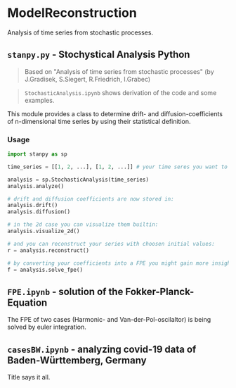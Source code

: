 # ModelReconstruction
Analysis of time series from stochastic processes.

## ```stanpy.py``` - Stochystical Analysis Python
> Based on "Analysis of time series from stochastic processes" (by J.Gradisek, S.Siegert, R.Friedrich, I.Grabec)

> ```StochasticAnalysis.ipynb``` shows derivation of the code and some examples.

This module provides a class to determine drift- and diffusion-coefficients of n-dimensional time series by using their statistical definition.

### Usage
```python
import stanpy as sp

time_series = [[1, 2, ...], [1, 2, ...]] # your time seres you want to analyze

analysis = sp.StochasticAnalysis(time_series)
analysis.analyze()

# drift and diffusion coefficients are now stored in:
analysis.drift()
analysis.diffusion()

# in the 2d case you can visualize them builtin:
analysis.visualize_2d()

# and you can reconstruct your series with choosen initial values:
r = analysis.reconstruct()

# by converting your coefficients into a FPE you might gain more insight:
f = analysis.solve_fpe()
```

## ```FPE.ipynb``` - solution of the Fokker-Planck-Equation
The FPE of two cases (Harmonic- and Van-der-Pol-oscilaltor) is being solved by euler integration.

## ```casesBW.ipynb``` - analyzing covid-19 data of Baden-Württemberg, Germany
Title says it all.